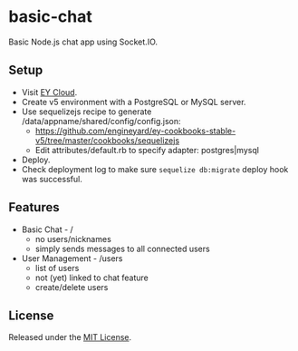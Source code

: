 # basic-chat
Basic Node.js chat app using Socket.IO.

## Setup

* Visit [EY Cloud][1].
* Create v5 environment with a PostgreSQL or MySQL server.
* Use sequelizejs recipe to generate /data/appname/shared/config/config.json:
  * https://github.com/engineyard/ey-cookbooks-stable-v5/tree/master/cookbooks/sequelizejs
  * Edit attributes/default.rb to specify adapter: postgres|mysql
* Deploy.
* Check deployment log to make sure `sequelize db:migrate` deploy hook was successful.

## Features

* Basic Chat - /
  * no users/nicknames
  * simply sends messages to all connected users
* User Management - /users
  * list of users
  * not (yet) linked to chat feature
  * create/delete users

## License

Released under the [MIT License][2].

[1]: https://cloud.engineyard.com
[2]: https://opensource.org/licenses/MIT
